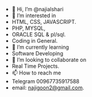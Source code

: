 - 👋 Hi, I’m @najialshari
- 👀 I’m interested in 
- HTML, CSS, JAVASCRIPT. 
- PHP, MYSQL, 
- ORACLE SQL & pl/sql.
- Coding in General.
- 🌱 I’m currently learning 
- Software Developing
- 💞️ I’m looking to collaborate on 
- Real Time Projects.
- 📫 How to reach me 
- Telegram 00967735917588
- email: najigoon2@gmail.com.

<!---
najialshari/najialshari is a ✨ special ✨ repository because its `README.md` (this file) appears on your GitHub profile.
You can click the Preview link to take a look at your changes.
--->
